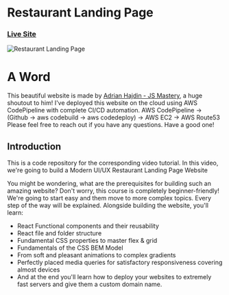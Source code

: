 # Restaurant Landing Page
### [Live Site](https://awstest.online/)

![Restaurant Landing Page](https://i.ibb.co/5jxBKpw/image.png)

# A Word
This beautiful website is made by [Adrian Hajdin - JS Mastery](https://github.com/adrianhajdin), a huge shoutout to him!
I've deployed this website on the cloud using AWS CodePipeline with complete CI/CD automation.
AWS CodePipeline -> (Github -> aws codebuild -> aws codedeploy) -> AWS EC2 -> AWS Route53
Please feel free to reach out if you have any questions.
Have a good one!

## Introduction
This is a code repository for the corresponding video tutorial. In this video, we're going to build a Modern UI/UX Restaurant Landing Page Website

You might be wondering, what are the prerequisites for building such an amazing website? Don't worry, this course is completely beginner-friendly! We're going to start easy and them move to more complex topics. Every step of the way will be explained. Alongside building the website, you'll learn:

- React Functional components and their reusability
- React file and folder structure
- Fundamental CSS properties to master flex & grid
- Fundamentals of the CSS BEM Model
- From soft and pleasant animations to complex gradients
- Perfectly placed media queries for satisfactory responsiveness covering almost devices
- And at the end you'll learn how to deploy your websites to extremely fast servers and give them a custom domain name.
